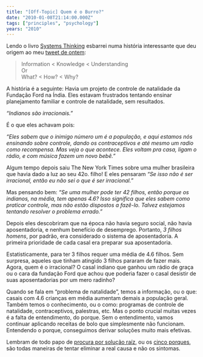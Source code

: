 ```yaml
---
title: "[Off-Topic] Quem é o Burro?"
date: "2010-01-08T21:14:00.000Z"
tags: ["principles", "psychology"]
years: "2010"
---
```


<p></p>
<p>Lendo o livro <a href="http://bit.ly/8iwFmT">Systems Thinking</a> esbarrei numa história interessante que deu origem ao meu <a href="http://twitter.com/AkitaOnRails/status/7489607689">tweet de ontem</a>:</p>
<blockquote>
  <p>Information &lt; Knowledge &lt; Understanding<br>
    Or<br>
    What? &lt; How? &lt; Why?</p>
</blockquote>
<p>A história é a seguinte: Havia um projeto de controle de natalidade da Fundação Ford na Índia. Eles estavam frustrados tentando ensinar planejamento familiar e controle de natalidade, sem resultados.</p>
<p><em>“Indianos são irracionais.”</em></p>
<p>É o que eles achavam pois:</p>
<p><em>“Eles sabem que o inimigo número um é a população, e aqui estamos nós ensinando sobre controle, dando os contraceptivos e até mesmo um radio como recompensa. Mas veja o que acontece. Eles voltam pra casa, ligam o rádio, e com música fazem um novo bebê.”</em></p>
<p></p>
<p></p>
<p>Algum tempo depois saiu The New York Times sobre uma mulher brasileira que havia dado a luz ao seu 42o. filho! E eles pensaram <em>“Se isso não é ser irracional, então eu não sei o que é ser irracional.”</em></p>
<p>Mas pensando bem: <em>“Se uma mulher pode ter 42 filhos, então porque os indianos, na média, tem apenas 4.6? Isso significa que eles sabem como praticar controle, mas não estão dispostos a fazê-lo. Talvez estejamos tentando resolver o problema errado.”</em></p>
<p>Depois eles descobriram que na época não havia seguro social, não havia aposentadoria, e nenhum benefício de desemprego. Portanto, <em>3 filhos homens</em>, por padrão, era considerado o sistema de aposentadoria. A primeira prioridade de cada casal era preparar sua aposentadoria.</p>
<p>Estatisticamente, para ter 3 filhos requer uma média de 4.6 filhos. Sem surpresa, aqueles que tinham atingido 3 filhos pararam de fazer mais. Agora, quem é o irracional? O casal indiano que ganhou um rádio de graça ou o cara da fundação Ford que achou que poderia fazer o casal desistir de suas aposentadorias por um mero radinho?</p>
<p>Quando se fala em “problema de natalidade”, temos a informação, ou o que: casais com 4.6 crianças em média aumentam demais a população geral. Também temos o conhecimento, ou o como: programas de controle de natalidade, contraceptivos, palestras, etc. Mas o ponto crucial muitas vezes é a falta de entendimento, do porque. Sem o entendimento, vamos continuar aplicando receitas de bolo que simplesmente não funcionam. Entendendo o porque, conseguimos derivar soluções muito mais efetivas.</p>
<p>Lembram de todo papo de <a href="https://en.wikipedia.org/wiki/Root_cause_analysis">procura por solução raíz</a>, ou os <a href="https://en.wikipedia.org/wiki/5_Whys">cinco porques</a>, são todas maneiras de tentar eliminar a real causa e não os sintomas.</p>
<p></p>